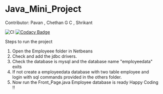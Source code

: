 # Java_Mini_Project


Contributor: Pavan , Chethan G C , Shrikant

![CI](https://github.com/99002457/Java_Mini_Project/workflows/CI/badge.svg) 
[![Codacy Badge](https://api.codacy.com/project/badge/Grade/8f7afe49bcfb495b94db0eafc3c534c4)](https://app.codacy.com/gh/99002457/Java_Mini_Project?utm_source=github.com&utm_medium=referral&utm_content=99002457/Java_Mini_Project&utm_campaign=Badge_Grade)

Steps to run the project
1. Open the Employeee folder in Netbeans
2. Check and add the jdbc drivers.
3. Check the database is mysql and the database name "employeedata" exits
4. If not create a employeedata database with two table employee and login with sql commands provided in the others folder.
5. Now run the Front_Page.java
Employee database is ready Happy Coding !!
